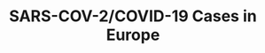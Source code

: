 ---
title: SARS-COV-2/COVID-19 Cases in Europe
herb_id: covid19_eu_data
contributors:
- github: covid19-eu-zh
  name: covid19-eu-zh
data:
- description: Records of SARS-COV-2 Cases in Switzerland
  fields:
  - description: alpha 2 code of the country (CH)
    name: country
  - description: NUTS 2 (regions) in Switzerland
    name: nuts_2
  - description: number of cases by the specified datetime
    name: cases
  - description: local datetime of the record
    name: datetime
  format: csv
  name: SARS-COV-2/COVID-19 Cases in Switzerland in csv format
  path: dataset/covid-19-ch.csv
  size: null
  updated_at: ''
- description: Records of SARS-COV-2 Cases in Germany
  fields:
  - description: alpha 2 code of the country
    name: country
  - description: NUTS 1 (states) in Germany
    name: nuts_1
  - description: number of cases by the specified datetime
    name: cases
  - description: number of cases per 100k population; DE did not track this in the
      beginning thus missing values are found
    missing:
    - description: not tracked on those dates
      value: ''
    name: cases/100k pop.
  - description: number of deaths; DE did not track this in the beginning thus missing
      values
    missing:
    - description: not tracked on those dates
      value: ''
    name: deaths
  - description: local datetime of the record
    name: datetime
  format: csv
  name: SARS-COV-2/COVID-19 Cases in Germany in csv format
  path: dataset/covid-19-de.csv
  size: null
  updated_at: ''
- description: Records of SARS-COV-2/COVID-19 Cases in Austria
  fields:
  - description: alpha 2 code of the country
    name: country
  - description: NUTS 2 administrative divisions (states) in Austria
    name: nuts_2
  - description: number of cases by the specified datetime
    name: cases
  - description: recovered patients. started tracking on 2020-03-13
    name: recovered
  - description: number of deaths. started tracking on 2020-03-13
    name: deaths
  - description: local datetime of the record
    name: datetime
  format: csv
  name: SARS-COV-2/COVID-19 Cases in AT in csv format
  path: dataset/covid-19-at.csv
  size: null
  updated_at: ''
- description: Records of SARS-COV-2/COVID-19 Cases in Netherland
  fields:
  - description: alpha 2 code of the country
    name: country
  - description: LAU (city) in Netherland
    name: lau
  - description: number of cases by the specified datetime
    name: cases
  - description: population of the city
    name: population
  - description: number of cases per 100k population by the specified datetime
    name: cases/100k pop.
  - description: local date of the record update on the volksgezondheidenzorg website,
      only the date matters
    name: datetime
  format: csv
  name: SARS-COV-2/COVID-19 Cases in NL in csv format
  path: dataset/covid-19-nl.csv
  size: null
  updated_at: ''
- description: Records of SARS-COV-2/COVID-19 Cases in England
  fields:
  - description: alpha 2 code of the country
    name: country
  - description: local authorities in England, city, town, borough, etc.
    name: nuts_3
  - description: number of cases by the specified datetime
    name: cases
  - description: local datetime of the record update on the website
    name: datetime
  format: csv
  name: SARS-COV-2/COVID-19 Cases in England in csv format
  path: dataset/covid-19-england.csv
  size: null
  updated_at: ''
- description: Records of SARS-COV-2/COVID-19 Cases in Scotland
  fields:
  - description: alpha 2 code of the country
    name: country
  - description: local authorities in Scotland, city, town, borough, etc.
    name: nuts_3
  - description: number of cases by the specified datetime
    name: cases
  - description: datetime of the record update on the website
    name: datetime
  format: csv
  name: SARS-COV-2/COVID-19 Cases in Scotland in csv format
  path: dataset/covid-19-scotland.csv
  size: null
  updated_at: ''
- description: Records of SARS-COV-2/COVID-19 Cases in Wales
  fields:
  - description: alpha 2 code of the country
    name: country
  - description: local authorities in Wales
    name: nuts_3
  - description: number of cases by the specified datetime
    name: cases
  - description: local datetime of the record update on the website
    name: datetime
  format: csv
  name: SARS-COV-2/COVID-19 Cases in Wales in csv format
  path: dataset/covid-19-wales.csv
  size: null
  updated_at: ''
- description: Records of SARS-COV-2/COVID-19 Cases in Sweden
  fields:
  - description: alpha 2 code of the country
    name: country
  - description: NUTS 3 (counties) in Sweden
    name: nuts_3
  - description: number of cases by the specified datetime
    name: cases
  - description: number of cases per 100k population by the specified datetime
    name: cases/100k pop.
  - description: percent of cases by the specified datetime
    name: percent
  - description: local datetime of the record update on the website
    name: datetime
  format: csv
  name: SARS-COV-2/COVID-19 Cases in SE in csv format
  path: dataset/covid-19-se.csv
  size: null
  updated_at: ''
- description: Records of SARS-COV-2/COVID-19 Cases in FR
  fields:
  - description: alpha 2 code of the country
    name: country
  - description: local provinces or oversea authorities in France, Oversea and Metropolis
      are also added as conditional sum
    name: nuts_2
  - description: number of cases by the specified datetime
    name: cases
  - description: local datetime of the record update on the website
    name: datetime
  format: csv
  name: SARS-COV-2/COVID-19 Cases in FR in csv format
  path: dataset/covid-19-fr.csv
  size: null
  updated_at: ''
- description: Records of SARS-COV-2/COVID-19 Cases in PL
  fields:
  - description: alpha 2 code of the country
    name: country
  - description: NUTS 2 (provinces) in PL or sum as the total
    name: nuts_2
  - description: number of cases by the specified datetime
    name: cases
  - description: number of deaths by the specified datetime
    name: deaths
  - description: local datetime of the record update on the website
    name: datetime
  format: csv
  name: SARS-COV-2/COVID-19 Cases in PL in csv format
  path: dataset/covid-19-pl.csv
  size: null
  updated_at: ''
- description: Records of SARS-COV-2/COVID-19 Cases in CZ
  fields:
  - description: alpha 2 code of the country
    name: country
  - description: NUTS 3 (regions, Kraje) in CZ
    name: nuts_3
  - description: number of cases by the specified datetime
    name: cases
  - description: datetime of the record update on the website
    name: datetime
  format: csv
  name: SARS-COV-2/COVID-19 Cases in CZ in csv format
  path: dataset/covid-19-cz.csv
  size: null
  updated_at: ''
- description: Records of SARS-COV-2/COVID-19 Cases in EU from ECDC
  fields:
  - description: alpha 2 code of the country
    name: country
  - description: number of cases by the specified datetime
    name: cases
  - description: number of deaths by the specified datetime
    name: deaths
  - description: CET datetime of the record update on the website
    name: datetime
  format: csv
  name: SARS-COV-2/COVID-19 Cases From ECDC
  path: dataset/covid-19-ecdc.csv
  size: null
  updated_at: ''
- description: Records of SARS-COV-2/COVID-19 Cases in Italy
  fields:
  - description: alpha 2 code of the country (IT)
    name: country
  - description: NUTS 2 (regions) in IT, corresponds to NUTS 2
    missing:
    - description: unassigned indicates the cases are not allocated to the provinces
      value: unassigned
    name: nuts_2
  - description: NUTS 3 (provinces) in IT, corresponds to NUTS 3
    missing:
    - description: Missing value means the cases are for higher administrative division
        levels
      value: ''
    name: nuts_3
  - description: number of cases by the specified datetime
    name: cases
  - description: local datetime of the record update on the website
    name: datetime
  format: csv
  name: SARS-COV-2/COVID-19 Cases in IT
  path: dataset/covid-19-it.csv
  size: null
  updated_at: ''
- description: Records of SARS-COV-2/COVID-19 Cases in Norway
  fields:
  - description: alpha 2 code of the country (NO)
    name: country
  - description: NUTS 3 (counties) in Norway, corresponds to NUTS 3
    name: nuts_3
  - description: number of cases by the specified datetime
    name: cases
  - description: datetime of the record update on the website
    name: datetime
  format: csv
  name: SARS-COV-2/COVID-19 Cases in NO
  path: dataset/covid-19-no.csv
  size: null
  updated_at: ''
description: SARS-COV-2/COVID-19 Cases in Europe by Country, State, and Date
name: SARS-COV-2/COVID-19 Cases in Europe
references:
- link: https://www.rki.de/DE/Content/InfAZ/N/Neuartiges_Coronavirus/Fallzahlen.html
  name: 'DE: SARS-CoV-2: Fallzahlen in Deutschland, China und weltweit'
- link: https://www.sozialministerium.at/Themen/Gesundheit/Uebertragbare-Krankheiten/Infektionskrankheiten-A-Z/Neuartiges-Coronavirus.html
  name: 'AT: Neuartiges Coronavirus (COVID-19)'
- link: https://www.volksgezondheidenzorg.info/onderwerp/infectieziekten/regionaal-internationaal/coronavirus-covid-19#node-coronavirus-covid-19-meldingen
  name: 'NL: volksgezondheidenzorg.info'
- link: https://www.gov.uk/government/publications/coronavirus-covid-19-number-of-cases-in-england/coronavirus-covid-19-number-of-cases-in-england
  name: 'England: Public Health England'
- link: https://www.gov.scot/coronavirus-covid-19/
  name: 'Scotland: Coronavirus in Scotland - Scottish Government'
- link: https://phw.nhs.wales/news/public-health-wales-statement-on-novel-coronavirus-outbreak/
  name: 'Wales: Public Health Wales statement on Novel Coronavirus (COVID-19) outbreak
    - NHS Wales'
- link: https://www.gov.pl/web/koronawirus/wykaz-zarazen-koronawirusem-sars-cov-2
  name: 'PL: Serwis Rzeczypospolitej Polskiej'
- link: https://onemocneni-aktualne.mzcr.cz/covid-19
  name: "CZ: P\u0159ehled situace v \u010CR: COVID-19"
- link: https://www.ecdc.europa.eu/en/cases-2019-ncov-eueea
  name: 'ECDC: Situation update for the EU/EEA and the UK, as of 19 March 2020'
- link: https://github.com/pcm-dpc/COVID-19
  name: 'IT: pcm-dpc/COVID-19 on GitHub'
- link: https://www.fhi.no/en/id/infectious-diseases/coronavirus/daily-reports/daily-reports-COVID19/
  name: 'NO: Daily reports about coronavirus disease (COVID-19)'
- link: https://github.com/daenuprobst/covid19-cases-switzerland
  name: 'CH: daenuprobst/covid19-cases-switzerland on GitHub'
- link: https://www.santepubliquefrance.fr/maladies-et-traumatismes/maladies-et-infections-respiratoires/infection-a-coronavirus/articles/infection-au-nouveau-coronavirus-sars-cov-2-covid-19-france-et-monde
  name: 'FR: Infection au nouveau Coronavirus (SARS-CoV-2), COVID-19, France et Monde'
- link: https://www.folkhalsomyndigheten.se/smittskydd-beredskap/utbrott/aktuella-utbrott/covid-19/aktuellt-epidemiologiskt-lage/
  name: 'SE: Antal fall av covid-19 - folkhalsomyndigheten'
repository: covid19-eu-zh/covid19-eu-data
tags:
- Health

---